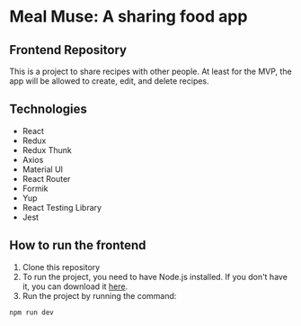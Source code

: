# Meal Muse: A sharing food app
## Frontend Repository
This is a project to share recipes with other people. At least for the MVP, the app will be allowed to create, edit, and delete recipes. 

## Technologies
- React
- Redux
- Redux Thunk
- Axios
- Material UI
- React Router
- Formik
- Yup
- React Testing Library
- Jest

## How to run the frontend
1. Clone this repository
2. To run the project, you need to have Node.js installed. If you don't have it, you can download it [here](https://nodejs.org/en/).
2. Run the project by running the command: 
```bash
npm run dev
```